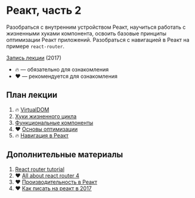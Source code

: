 # Реакт, часть 2

Разобраться с внутренним устройством Реакт, научиться работать с жизненными хуками компонента, освоить базовые принципы оптимизации Реакт приложений. Разобраться с навигацией в Реакт на примере `react-router`.

[Запись лекции](https://vimeo.com/225755932/04e0f495fe) (2017)

- 🔥 — обязательно для ознакомления
- ❤️ — рекомендуется для ознакомления

## План лекции

1. 🔥 [VirtualDOM](https://medium.com/@abraztsov/how-virtual-dom-work-567128ed77e9)
2. [Хуки жизненного цикла](https://facebook.github.io/react/docs/react-component.html)
3. [Функциональные компоненты](https://hackernoon.com/react-stateless-functional-components-nine-wins-you-might-have-overlooked-997b0d933dbc)
4. ❤️ [Основы оптимизации](http://blog.csssr.ru/2016/12/07/react-perfomance/)
5. 🔥 [Навигация в Реакт](https://reacttraining.com/react-router/web/guides/philosophy)

## Дополнительные материалы

1. [React router tutorial](https://github.com/reactjs/react-router-tutorial)
2. ❤️ [All about react router 4](https://css-tricks.com/react-router-4/)
2. ❤️ [Производительность в Реакт](https://www.youtube.com/watch?v=5pIUicKWyrQ)
3. ❤️ [Как писать на реакт в 2017](https://medium.com/@abraztsov/8128906dae80)

